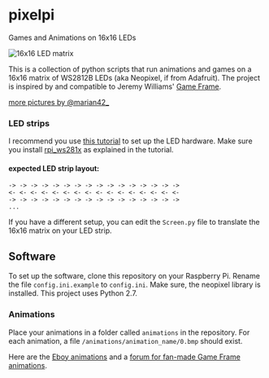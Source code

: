 # pixelpi
Games and Animations on 16x16 LEDs

![16x16 LED matrix](https://i.imgur.com/jsguEYEl.jpg)

This is a collection of python scripts that run animations and
games on a 16x16 matrix of WS2812B LEDs (aka Neopixel, if from Adafruit).
The project is inspired by and compatible to Jeremy Williams' [Game Frame](http://ledseq.com).

[more pictures by @marian42_](https://imgur.com/a/Ql25S)


### LED strips
I recommend you use [this tutorial](https://learn.adafruit.com/neopixels-on-raspberry-pi/overview) to set up the LED hardware.
Make sure you install [rpi_ws281x](https://github.com/jgarff/rpi_ws281x.git) as explained in the tutorial.

#### expected LED strip layout:

```
-> -> -> -> -> -> -> -> -> -> -> -> -> -> -> ->
<- <- <- <- <- <- <- <- <- <- <- <- <- <- <- <-
-> -> -> -> -> -> -> -> -> -> -> -> -> -> -> ->
...
```

If you have a different setup, you can edit the `Screen.py` file to translate the 16x16 matrix on your LED strip.

## Software

To set up the software, clone this repository on your Raspberry Pi. Rename the file `config.ini.example` to `config.ini`.
Make sure, the neopixel library is installed.
This project uses Python 2.7.

### Animations
Place your animations in a folder called `animations` in the repository. For each animation, a file `/animations/animation_name/0.bmp` should exist.

Here are the [Eboy animations](http://ledseq.com/product/game-frame-sd-files/) and a [forum for fan-made Game Frame animations](http://ledseq.com/forums/forum/game-frame/game-frame-art/).
